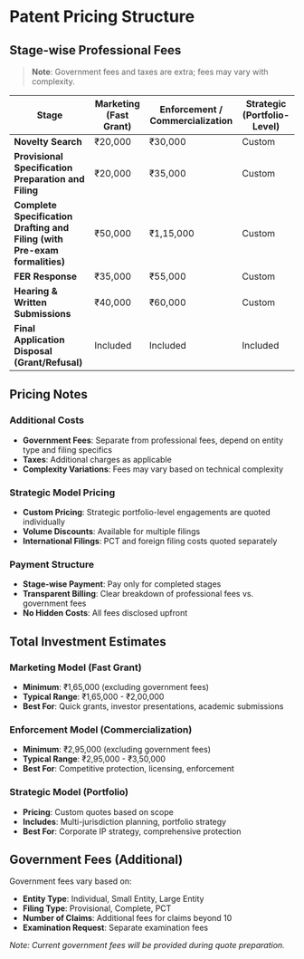 # Patent Pricing Structure

## Stage-wise Professional Fees

> **Note**: Government fees and taxes are extra; fees may vary with complexity.

| Stage                                                                      | Marketing (Fast Grant) | Enforcement / Commercialization | Strategic (Portfolio-Level) |
| -------------------------------------------------------------------------- | ---------------------- | ------------------------------- | --------------------------- |
| **Novelty Search**                                                         | ₹20,000                | ₹30,000                         | Custom                      |
| **Provisional Specification Preparation and Filing**                       | ₹20,000                | ₹35,000                         | Custom                      |
| **Complete Specification Drafting and Filing (with Pre-exam formalities)** | ₹50,000                | ₹1,15,000                       | Custom                      |
| **FER Response**                                                           | ₹35,000                | ₹55,000                         | Custom                      |
| **Hearing & Written Submissions**                                          | ₹40,000                | ₹60,000                         | Custom                      |
| **Final Application Disposal (Grant/Refusal)**                             | Included               | Included                        | Included                    |

## Pricing Notes

### Additional Costs

- **Government Fees**: Separate from professional fees, depend on entity type and filing specifics
- **Taxes**: Additional charges as applicable
- **Complexity Variations**: Fees may vary based on technical complexity

### Strategic Model Pricing

- **Custom Pricing**: Strategic portfolio-level engagements are quoted individually
- **Volume Discounts**: Available for multiple filings
- **International Filings**: PCT and foreign filing costs quoted separately

### Payment Structure

- **Stage-wise Payment**: Pay only for completed stages
- **Transparent Billing**: Clear breakdown of professional fees vs. government fees
- **No Hidden Costs**: All fees disclosed upfront

## Total Investment Estimates

### Marketing Model (Fast Grant)

- **Minimum**: ₹1,65,000 (excluding government fees)
- **Typical Range**: ₹1,65,000 - ₹2,00,000
- **Best For**: Quick grants, investor presentations, academic submissions

### Enforcement Model (Commercialization)

- **Minimum**: ₹2,95,000 (excluding government fees)
- **Typical Range**: ₹2,95,000 - ₹3,50,000
- **Best For**: Competitive protection, licensing, enforcement

### Strategic Model (Portfolio)

- **Pricing**: Custom quotes based on scope
- **Includes**: Multi-jurisdiction planning, portfolio strategy
- **Best For**: Corporate IP strategy, comprehensive protection

## Government Fees (Additional)

Government fees vary based on:

- **Entity Type**: Individual, Small Entity, Large Entity
- **Filing Type**: Provisional, Complete, PCT
- **Number of Claims**: Additional fees for claims beyond 10
- **Examination Request**: Separate examination fees

_Note: Current government fees will be provided during quote preparation._
